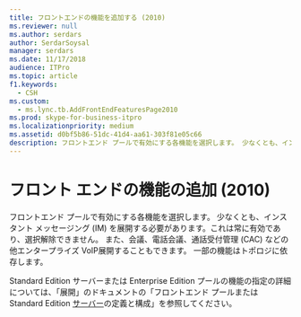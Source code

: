 ```yaml
---
title: フロントエンドの機能を追加する (2010)
ms.reviewer: null
ms.author: serdars
author: SerdarSoysal
manager: serdars
ms.date: 11/17/2018
audience: ITPro
ms.topic: article
f1.keywords:
  - CSH
ms.custom:
  - ms.lync.tb.AddFrontEndFeaturesPage2010
ms.prod: skype-for-business-itpro
ms.localizationpriority: medium
ms.assetid: d0bf5b86-51dc-41d4-aa61-303f81e05c66
description: フロントエンド プールで有効にする各機能を選択します。 少なくとも、インスタント メッセージング (IM) を展開する必要があります。これは常に有効であり、選択解除できません。 また、会議、電話会議、通話受付管理 (CAC) などの他エンタープライズ VoIP展開することもできます。 一部の機能はトポロジに依存します。
---
```


# <a name="add-front-end-features-2010"></a>フロント エンドの機能の追加 (2010)

フロントエンド プールで有効にする各機能を選択します。 少なくとも、インスタント メッセージング (IM) を展開する必要があります。これは常に有効であり、選択解除できません。 また、会議、電話会議、通話受付管理 (CAC) などの他エンタープライズ VoIP展開することもできます。 一部の機能はトポロジに依存します。

Standard Edition サーバーまたは Enterprise Edition プールの機能の指定の詳細については、「展開」のドキュメントの「フロントエンド プールまたは Standard Edition [サーバー](/previous-versions/office/lync-server-2013/lync-server-2013-define-and-configure-a-front-end-pool-or-standard-edition-server)の定義と構成」を参照してください。